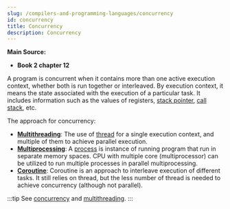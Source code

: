 ```yaml
---
slug: /compilers-and-programming-languages/concurrency
id: concurrency
title: Concurrency
description: Concurrency
---
```


**Main Source:**

- **Book 2 chapter 12**

A program is concurrent when it contains more than one active execution context, whether both is run together or interleaved. By execution context, it means the state associated with the execution of a particular task. It includes information such as the values of registers, [stack pointer](/computer-organization-and-architecture/registers-and-ram#type-of-registers), [call stack](/compilers-and-programming-languages/subroutines#call-stack), etc.

The approach for concurrency:

- **[Multithreading](/computer-and-programming-fundamentals/concurrency#multithreading)**: The use of [thread](/computer-and-programming-fundamentals/concurrency#thread) for a single execution context, and multiple of them to achieve parallel execution.
- **[Multiprocessing](/computer-and-programming-fundamentals/concurrency#multiprocessing)**: A [process](/computer-and-programming-fundamentals/concurrency#process) is instance of running program that run in separate memory spaces. CPU with multiple core (multiprocessor) can be utilized to run multiple processes in parallel multiprocessing.
- **[Coroutine](/computer-and-programming-fundamentals/concurrency#coroutine)**: Coroutine is an approach to interleave execution of different tasks. It still relies on thread, but the less number of thread is needed to achieve concurrency (although not parallel).

:::tip
See [concurrency](/computer-and-programming-fundamentals/concurrency) and [multithreading](/operating-system/multithreading).
:::
